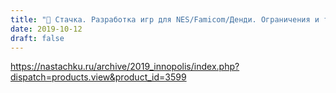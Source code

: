 ```yaml
---
title: "🎤 Стачка. Разработка игр для NES/Famicom/Денди. Ограничения и трюки"
date: 2019-10-12
draft: false
---
```


https://nastachku.ru/archive/2019_innopolis/index.php?dispatch=products.view&product_id=3599